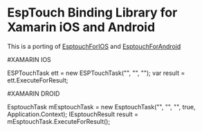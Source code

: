 # EspTouch Binding Library for Xamarin iOS and Android

This is a porting of <a href="https://github.com/EspressifApp/EsptouchForIOS.git">EsptouchForIOS</a> and <a href="https://github.com/EspressifApp/EsptouchForAndroid.git">EsptouchForAndroid</a>

#XAMARIN IOS

ESPTouchTask ett = new ESPTouchTask("<SSID>", "<BSSID>", "<PASSPHRASE>");
var result = ett.ExecuteForResult;
      
#XAMARIN DROID

EsptouchTask mEsptouchTask = new EsptouchTask("<SSID>", "<BSSID>", "<PASSPHRASE>", true, Application.Context);
IEsptouchResult result = mEsptouchTask.ExecuteForResult();
